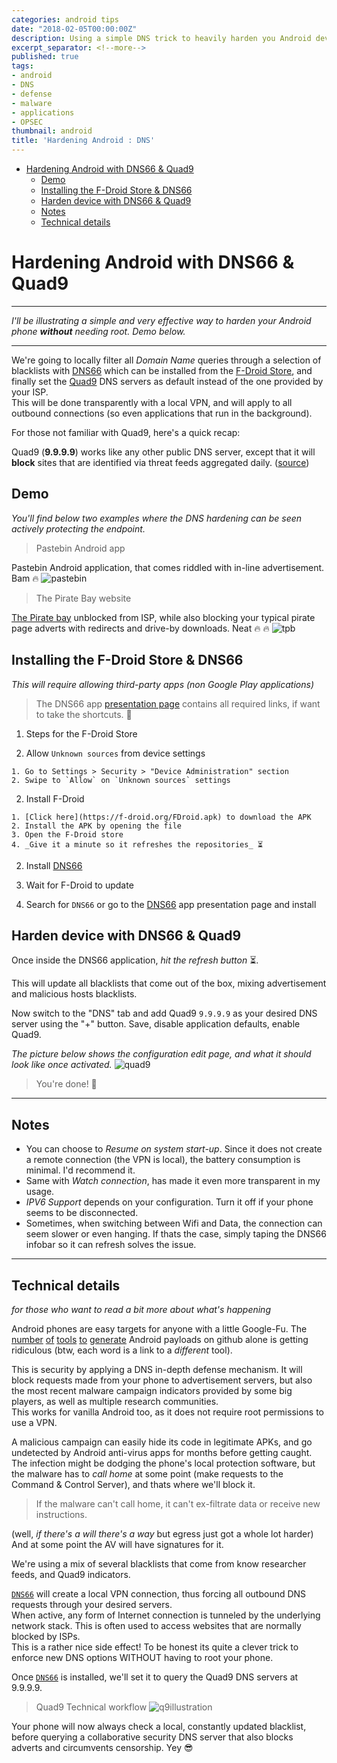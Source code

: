 ```yaml
---
categories: android tips
date: "2018-02-05T00:00:00Z"
description: Using a simple DNS trick to heavily harden you Android device (non-root)
excerpt_separator: <!--more-->
published: true
tags:
- android
- DNS
- defense
- malware
- applications
- OPSEC
thumbnail: android
title: 'Hardening Android : DNS'
---
```



- [Hardening Android with DNS66 & Quad9](#hardening-android-with-dns66--quad9)
  - [Demo](#demo)
  - [Installing the F-Droid Store & DNS66](#installing-the-f-droid-store--dns66)
  - [Harden device with DNS66 & Quad9](#harden-device-with-dns66--quad9)
  - [Notes](#notes)
  - [Technical details](#technical-details)

# Hardening Android with DNS66 & Quad9

--------------------------------------------------------------------------------

_I'll be illustrating a simple and very effective way to harden your Android phone **without** needing root. Demo below._<br>
<!--more-->

--------------------------------------------------------------------------------

We're going to locally filter all _Domain Name_ queries through a selection of blacklists with [DNS66](https://f-droid.org/en/packages/org.jak_linux.dns66/) which can be installed from the [F-Droid Store](https://f-droid.org/en/), and finally set the [Quad9](https://www.globalcyberalliance.org/initiatives/quad9.html) DNS servers as default instead of the one provided by your ISP.<br>
This will be done transparently with a local VPN, and will apply to all outbound connections (so even applications that run in the background).

For those not familiar with Quad9, here's a quick recap:

Quad9 (**9.9.9.9**) works like any other public DNS server, except that it will **block** sites that are identified via threat feeds aggregated daily. ([source](https://arstechnica.com/information-technology/2017/11/new-quad9-dns-service-blocks-malicious-domains-for-everyone/))

## Demo

_You'll find below two examples where the DNS hardening can be seen actively protecting the endpoint._

> Pastebin Android app

Pastebin Android application, that comes riddled with in-line advertisement. Bam 🔥 ![pastebin](https://github.com/khast3x/khast3x.github.io/blob/master/assets/demo/pastebin_all.jpg?raw=true)

> The Pirate Bay website

[The Pirate bay](thepiratebay.org) unblocked from ISP, while also blocking your typical pirate page adverts with redirects and drive-by downloads. Neat 🔥 🔥 ![tpb](https://github.com/khast3x/khast3x.github.io/blob/master/assets/demo/tpb_all.jpg?raw=true)

## Installing the F-Droid Store & DNS66

_This will require allowing third-party apps (non Google Play applications)_

> The DNS66 app [presentation page](https://f-droid.org/en/packages/org.jak_linux.dns66/) contains all required links, if want to take the shortcuts. 🚀

1. Steps for the F-Droid Store

  1. Allow `Unknown sources` from device settings

    1. Go to Settings > Security > "Device Administration" section
    2. Swipe to `Allow` on `Unknown sources` settings

  2. Install F-Droid

    1. [Click here](https://f-droid.org/FDroid.apk) to download the APK
    2. Install the APK by opening the file
    3. Open the F-Droid store
    4. _Give it a minute so it refreshes the repositories_ ⏳

2. Install [DNS66](https://f-droid.org/en/packages/org.jak_linux.dns66/)

  1. Wait for F-Droid to update
  2. Search for `DNS66` or go to the [DNS66](https://f-droid.org/en/packages/org.jak_linux.dns66/) app presentation page and install

## Harden device with DNS66 & Quad9

Once inside the DNS66 application, _hit the refresh button_ ⏳.

This will update all blacklists that come out of the box, mixing advertisement and malicious hosts blacklists.

Now switch to the "DNS" tab and add Quad9 `9.9.9.9` as your desired DNS server using the "+" button. Save, disable application defaults, enable Quad9.

_The picture below shows the configuration edit page, and what it should look like once activated._ ![quad9](https://github.com/khast3x/khast3x.github.io/blob/master/assets/demo/quad9_all.jpg?raw=true)

> You're done! 👏

--------------------------------------------------------------------------------

## Notes

- You can choose to _Resume on system start-up_. Since it does not create a remote connection (the VPN is local), the battery consumption is minimal. I'd recommend it.
- Same with _Watch connection_, has made it even more transparent in my usage.
- _IPV6 Support_ depends on your configuration. Turn it off if your phone seems to be disconnected.
- Sometimes, when switching between Wifi and Data, the connection can seem slower or even hanging. If thats the case, simply taping the DNS66 infobar so it can refresh solves the issue.

--------------------------------------------------------------------------------

## Technical details

_for those who want to read a bit more about what's happening_

Android phones are easy targets for anyone with a little Google-Fu. The [number](https://github.com/AaronVigal/Metasploit-Android) [of](https://github.com/giovannicolonna/msfvenom-backdoor-android) [tools](https://github.com/AhMyth/AhMyth-Android-RAT) [to](https://github.com/Screetsec/TheFatRat) [generate](https://github.com/DoctorsHacking/Argus-RAT) Android payloads on github alone is getting ridiculous (btw, each word is a link to a _different_ tool).

This is security by applying a DNS in-depth defense mechanism. It will block requests made from your phone to advertisement servers, but also the most recent malware campaign indicators provided by some big players, as well as multiple research communities.<br>
This works for vanilla Android too, as it does not require root permissions to use a VPN.

A malicious campaign can easily hide its code in legitimate APKs, and go undetected by Android anti-virus apps for months before getting caught. The infection might be dodging the phone's local protection software, but the malware has to _call home_ at some point (make requests to the Command & Control Server), and thats where we'll block it.

> If the malware can't call home, it can't ex-filtrate data or receive new instructions.

(well, _if there's a will there's a way_ but egress just got a whole lot harder) And at some point the AV will have signatures for it.

We're using a mix of several blacklists that come from know researcher feeds, and Quad9 indicators.

[`DNS66`](https://f-droid.org/en/packages/org.jak_linux.dns66/) will create a local VPN connection, thus forcing all outbound DNS requests through your desired servers.<br>
When active, any form of Internet connection is tunneled by the underlying network stack. This is often used to access websites that are normally blocked by ISPs.<br>
This is a rather nice side effect! To be honest its quite a clever trick to enforce new DNS options WITHOUT having to root your phone.

Once [`DNS66`](https://f-droid.org/en/packages/org.jak_linux.dns66/) is installed, we'll set it to query the Quad9 DNS servers at 9.9.9.9.

> Quad9 Technical workflow ![q9illustration](https://www.globalcyberalliance.org/wp-content/uploads/quad9-graphic.png)

Your phone will now always check a local, constantly updated blacklist, before querying a collaborative security DNS server that also blocks adverts and circumvents censorship. Yey 😎
